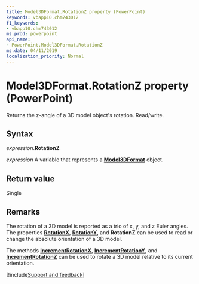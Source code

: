 ```yaml
---
title: Model3DFormat.RotationZ property (PowerPoint)
keywords: vbapp10.chm743012
f1_keywords:
- vbapp10.chm743012
ms.prod: powerpoint
api_name:
- PowerPoint.Model3DFormat.RotationZ
ms.date: 04/11/2019
localization_priority: Normal
---
```



# Model3DFormat.RotationZ property (PowerPoint)

Returns the z-angle of a 3D model object's rotation. Read/write.

## Syntax

_expression_.**RotationZ**

_expression_ A variable that represents a **[Model3DFormat](PowerPoint.Model3DFormat.md)** object.

## Return value

Single

## Remarks

The rotation of a 3D model is reported as a trio of x, y, and z Euler angles.  The properties **[RotationX](PowerPoint.Model3DFormat.RotationX.md)**, **[RotationY](PowerPoint.Model3DFormat.RotationY.md)**, and **RotationZ** can be used to read or change the absolute orientation of a 3D model.

The methods **[IncrementRotationX](PowerPoint.Model3DFormat.IncrementRotationX.md)**, **[IncrementRotationY](PowerPoint.Model3DFormat.IncrementRotationY.md)**, and **[IncrementRotationZ](PowerPoint.Model3DFormat.IncrementRotationZ.md)** can be used to rotate a 3D model relative to its current orientation.




[!include[Support and feedback](~/includes/feedback-boilerplate.md)]